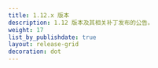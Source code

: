 ```yaml
---
title: 1.12.x 版本
description: 1.12 版本及其相关补丁发布的公告。
weight: 17
list_by_publishdate: true
layout: release-grid
decoration: dot
---
```

